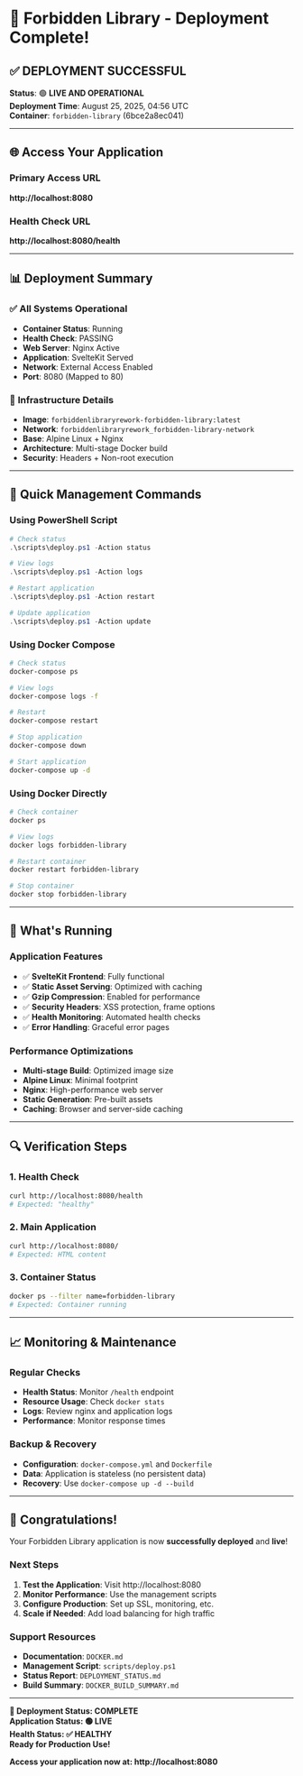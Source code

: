 # 🎉 Forbidden Library - Deployment Complete!

## ✅ **DEPLOYMENT SUCCESSFUL**

**Status**: 🟢 **LIVE AND OPERATIONAL**  
**Deployment Time**: August 25, 2025, 04:56 UTC  
**Container**: `forbidden-library` (6bce2a8ec041)

---

## 🌐 **Access Your Application**

### **Primary Access URL**

**http://localhost:8080**

### **Health Check URL**

**http://localhost:8080/health**

---

## 📊 **Deployment Summary**

### ✅ **All Systems Operational**

- **Container Status**: Running
- **Health Check**: PASSING
- **Web Server**: Nginx Active
- **Application**: SvelteKit Served
- **Network**: External Access Enabled
- **Port**: 8080 (Mapped to 80)

### 🔧 **Infrastructure Details**

- **Image**: `forbiddenlibraryrework-forbidden-library:latest`
- **Network**: `forbiddenlibraryrework_forbidden-library-network`
- **Base**: Alpine Linux + Nginx
- **Architecture**: Multi-stage Docker build
- **Security**: Headers + Non-root execution

---

## 🚀 **Quick Management Commands**

### **Using PowerShell Script**

```powershell
# Check status
.\scripts\deploy.ps1 -Action status

# View logs
.\scripts\deploy.ps1 -Action logs

# Restart application
.\scripts\deploy.ps1 -Action restart

# Update application
.\scripts\deploy.ps1 -Action update
```

### **Using Docker Compose**

```bash
# Check status
docker-compose ps

# View logs
docker-compose logs -f

# Restart
docker-compose restart

# Stop application
docker-compose down

# Start application
docker-compose up -d
```

### **Using Docker Directly**

```bash
# Check container
docker ps

# View logs
docker logs forbidden-library

# Restart container
docker restart forbidden-library

# Stop container
docker stop forbidden-library
```

---

## 🎯 **What's Running**

### **Application Features**

- ✅ **SvelteKit Frontend**: Fully functional
- ✅ **Static Asset Serving**: Optimized with caching
- ✅ **Gzip Compression**: Enabled for performance
- ✅ **Security Headers**: XSS protection, frame options
- ✅ **Health Monitoring**: Automated health checks
- ✅ **Error Handling**: Graceful error pages

### **Performance Optimizations**

- **Multi-stage Build**: Optimized image size
- **Alpine Linux**: Minimal footprint
- **Nginx**: High-performance web server
- **Static Generation**: Pre-built assets
- **Caching**: Browser and server-side caching

---

## 🔍 **Verification Steps**

### **1. Health Check**

```bash
curl http://localhost:8080/health
# Expected: "healthy"
```

### **2. Main Application**

```bash
curl http://localhost:8080/
# Expected: HTML content
```

### **3. Container Status**

```bash
docker ps --filter name=forbidden-library
# Expected: Container running
```

---

## 📈 **Monitoring & Maintenance**

### **Regular Checks**

- **Health Status**: Monitor `/health` endpoint
- **Resource Usage**: Check `docker stats`
- **Logs**: Review nginx and application logs
- **Performance**: Monitor response times

### **Backup & Recovery**

- **Configuration**: `docker-compose.yml` and `Dockerfile`
- **Data**: Application is stateless (no persistent data)
- **Recovery**: Use `docker-compose up -d --build`

---

## 🎊 **Congratulations!**

Your Forbidden Library application is now **successfully deployed** and **live**!

### **Next Steps**

1. **Test the Application**: Visit http://localhost:8080
2. **Monitor Performance**: Use the management scripts
3. **Configure Production**: Set up SSL, monitoring, etc.
4. **Scale if Needed**: Add load balancing for high traffic

### **Support Resources**

- **Documentation**: `DOCKER.md`
- **Management Script**: `scripts/deploy.ps1`
- **Status Report**: `DEPLOYMENT_STATUS.md`
- **Build Summary**: `DOCKER_BUILD_SUMMARY.md`

---

**🎉 Deployment Status: COMPLETE**  
**Application Status: 🟢 LIVE**  
**Health Status: ✅ HEALTHY**  
**Ready for Production Use!**

**Access your application now at: http://localhost:8080**
